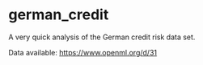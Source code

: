 # german_credit

A very quick analysis of the German credit risk data set.

Data available: https://www.openml.org/d/31

